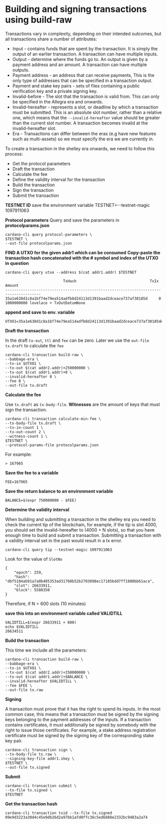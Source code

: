 # Building and signing transactions using build-raw

Transactions vary in complexity, depending on their intended outcomes, but all transactions share a number of attributes:

* Input - contains funds that are spent by the transaction. It is simply the output of an earlier transaction. A transaction can have multiple inputs.
* Output - determine where the funds go to. An output is given by a payment address and an amount. A transaction can have multiple outputs.
* Payment address - an address that can receive payments, This is the only type of addresses that can be specified in a transaction output.
* Payment and stake key pairs - sets of files containing a public verification key and a private signing key.
* Invalid-before - The slot that the transaction is valid from. This can only be specified in the Allegra era and onwards.
* Invalid-hereafter - represents a slot, or deadline by which a transaction must be submitted. This is an absolute slot number, rather than a relative one, which means that the `--invalid-hereafter` value should be greater than the current slot number. A transaction becomes invalid at the invalid-hereafter slot.
* Era - Transactions can differ between the eras (e.g have new features such as multi-assets) so we must specify the era we are currently in.

To create a transaction in the shelley era onwards, we need to follow this process:

* Get the protocol parameters
* Draft the transaction
* Calculate the fee
* Define the validity interval for the transaction
* Build the transaction
* Sign the transaction
* Submit the transaction


**TESTNET ID**
save the environment variable TESTNET=--testnet-magic 1097911063

**Protocol parameters**
Query and save the parameters in **protocolparams.json**

    cardano-cli query protocol-parameters \
    $TESTNET \
    --out-file protocolparams.json
    
**FIND A UTXO for the given addr1 which can be consumed**
**Copy-paste the transaction hash concatenated with the # symbol and index of the UTXO in question**

    cardano-cli query utxo --address $(cat addr1.addr) $TESTNET
    
                              TxHash                                 TxIx        Amount
    --------------------------------------------------------------------------------------
    35a1e638d1c8a1bf74e79ea514adfb8d24113d1391baad2dceace737af30185d     0        1000000000 lovelace + TxOutDatumNone

**append and save to env. variable**

    UTXO1=35a1e638d1c8a1bf74e79ea514adfb8d24113d1391baad2dceace737af30185d#0

**Draft the transaction**

In the draft `tx-out`, `ttl` and `fee` can be zero. Later we use the `out-file` `tx.draft` to calculate the `fee`

    cardano-cli transaction build-raw \ 
    --babbage-era \
    --tx-in $UTXO1 \
    --tx-out $(cat addr2.addr)+250000000 \
    --tx-out $(cat addr1.addr)+0 \
    --invalid-hereafter 0 \
    --fee 0 \
    --out-file tx.draft

**Calculate the fee**

Use `tx.draft` as `tx-body-file`. **Witnesses** are the amount of keys that must sign the transaction.

    cardano-cli transaction calculate-min-fee \
    --tx-body-file tx.draft \
    --tx-in-count 1 \
    --tx-out-count 2 \
    --witness-count 1 \    
    $TESTNET \
    --protocol-params-file protocolparams.json

For example:

    > 167965

**Save the fee to a variable**

    FEE=167965

**Save the return balance to an environment variable**

    BALANCE=$(expr 750000000 - $FEE)

**Determine the validity interval**

When building and submitting a transaction in the shelley era you need to check the current tip of the blockchain, for example, if the tip is slot 4000, you should set the invalid-hereafter to (4000 + N slots), so that you have enough time to build and submit a transaction. Submitting a transaction with a validity interval set in the past would result in a tx error.

    cardano-cli query tip --testnet-magic 1097911063 

Look for the value of `SlotNo`

    {
        "epoch": 259,
        "hash": "dbf5104ab91a7a0b405353ad31760b52b2703098ec17185bdd7ff1800bb61aca",
        "slot": 26633911,
        "block": 5580350
    }

Therefore, if N = 600 slots (10 minutes)

**save this into an environment variable called VALIDTILL**

    VALIDTILL=$(expr 26633911 + 600)    
    echo $VALIDTILL    
    26634511

**Build the transaction**

This time we include all the parameters:

    cardano-cli transaction build-raw \
    --babbage-era \
    --tx-in $UTXO1 \
    --tx-out $(cat addr2.addr)+250000000 \
    --tx-out $(cat addr1.addr)+$BALANCE \
    --invalid-hereafter $VALIDTILL \
    --fee $FEE \
    --out-file tx.raw

**Signing**

A transaction must prove that it has the right to spend its inputs. In the most common case, this means that a transaction must be signed by the signing keys belonging to the payment addresses of the inputs. If a transaction contains certificates, it must additionally be signed by somebody with the right to issue those certificates. For example, a stake address registration certificate must be signed by the signing key of the corresponding stake key pair.

    cardano-cli transaction sign \
    --tx-body-file tx.raw \
    --signing-key-file addr1.skey \
    $TESTNET \
    --out-file tx.signed

**Submit**

    cardano-cli transaction submit \
    --tx-file tx.signed \
    $TESTNET

**Get the transaction hash**

    cardano-cli transaction txid --tx-file tx.signed
    09e9d3223a30d4c45e9db26d2a97bb1afd0ffc36c5ed6888e2332bc9483a2a74
